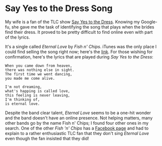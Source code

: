 Say Yes to the Dress Song
=========================

My wife is a fan of the TLC show [Say Yes to the Dress](https://en.wikipedia.org/wiki/Say_Yes_to_the_Dress). Knowing my Google-fu, she gave me the task of identifying the song that plays when the brides find their dress. It proved to be pretty difficult to find online even with part of the lyrics.

It's a single called *Eternal Love* by *Fish n' Chips*. iTunes was the only place I could find selling the song right now; here's the [link](https://itunes.apple.com/us/album/eternal-love-single/id864197427). For those wishing for confirmation, here's the lyrics that are played during *Say Yes to the Dress*:

    When you came down from heaven,
    there was nothing else in sight.
    The first time we went dancing,
    you made me come alive.

    I'm not dreaming,
    what's happing is called love,
    this feeling is never leaving,
    I'm thinking of,
    is eternal love.

Despite the band clear talent, *Eternal Love* seems to be a one-hit wonder and the band doesn't have an online presence. Not helping matters, many other bands go by the name Fish n' Chips; I found four other ones in my search. One of the other *Fish 'n' Chips* has a [Facebook page](https://www.facebook.com/pages/Fish-n-Chips/541526292558722) and had to explain to a rather enthusiastic TLC fan that they don't sing *Eternal Love* even though the fan insisted that they did!
